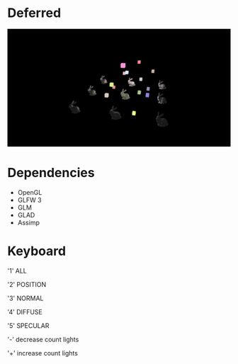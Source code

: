# Deferred

<p align="center">
  <img src="deferred.jpg">
</p>

# Dependencies
  - OpenGL
  - GLFW 3
  - GLM
  - GLAD
  - Assimp
  
# Keyboard
 '1' ALL
 
 '2' POSITION
 
 '3' NORMAL
 
 '4' DIFFUSE
 
 '5' SPECULAR
 
 '-' decrease count lights
 
 '+' increase count lights
  

